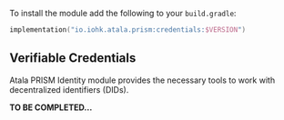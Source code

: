 To install the module add the following to your `build.gradle`:
```kotlin
implementation("io.iohk.atala.prism:credentials:$VERSION")
```

## Verifiable Credentials

Atala PRISM Identity module provides the necessary tools to work with decentralized identifiers (DIDs).

**TO BE COMPLETED...**
